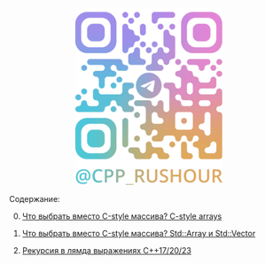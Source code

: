 # 
<div align="center">

[![Rush Hour C++](logo/telegram.png)](https://t.me/cpp_rushour)

</div>

Содержание:

0. [Что выбрать вместо С-style массива? C-style arrays](https://t.me/cpp_rushour/7)

1. [Что выбрать вместо С-style массива? Std::Array и Std::Vector](https://t.me/cpp_rushour/8)

5. [Рекурсия в лямда выражениях C++17/20/23](https://t.me/cpp_rushour/13)



